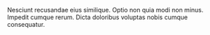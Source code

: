 Nesciunt recusandae eius similique. Optio non quia modi non minus. Impedit cumque rerum. Dicta doloribus voluptas nobis cumque consequatur.